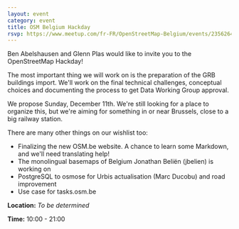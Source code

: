 ```yaml
---
layout: event
category: event
title: OSM Belgium Hackday
rsvp: https://www.meetup.com/fr-FR/OpenStreetMap-Belgium/events/235626488/
---
```

Ben Abelshausen and Glenn Plas would like to invite you to the OpenStreetMap Hackday!

The most important thing we will work on is the preparation of the GRB buildings import. We'll work on the final technical challenges, conceptual choices and documenting the process to get Data Working Group approval.

We propose Sunday, December 11th. We're still looking for a place to organize this, but we're aiming for something in or near Brussels, close to a big railway station.

There are many other things on our wishlist too:

- Finalizing the new OSM.be website. A chance to learn some Markdown, and we'll need translating help!
- The monolingual basemaps of Belgium Jonathan Beliën (jbelien) is working on
- PostgreSQL to osmose for Urbis actualisation (Marc Ducobu) and road improvement
- Use case for tasks.osm.be

**Location:**
_To be determined_

**Time:**
10:00 - 21:00
